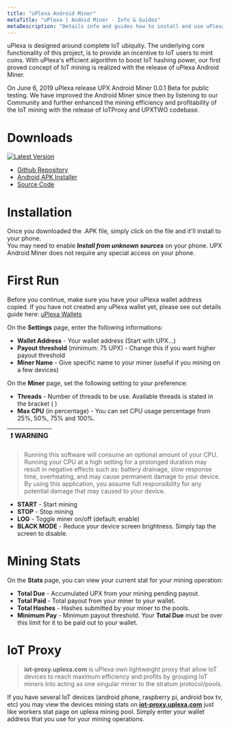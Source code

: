 ```yaml
---
title: "uPlexa Android Miner"
metaTitle: "uPlexa | Andoid Miner - Info & Guides"
metaDescription: "Details info and guides how to install and use uPlexa Android Miner"
---
```

uPlexa is designed around complete IoT ubiquity. The underlying core functionality of this project, is to provide an incentive to IoT users to mint coins. With uPlexa's efficient algorithm to boost IoT hashing power, our first proved concept of IoT mining is realized with the release of uPlexa Android Miner.  

On June 6, 2019 uPlexa release UPX Android Miner 0.0.1 Beta for public testing. We have improved the Android Miner since then by listening to our Community and further enhanced the mining efficiency and profitability of the IoT mining with the release of IoTProxy and UPXTWO codebase.

# Downloads

[![Latest Version](https://img.shields.io/static/v1?label=upx-android-miner&message=v0.3.1&color=success)](https://github.com/uPlexa/upx-android-miner/releases/tag/v0.3.1)

- [Github Repository](https://github.com/uPlexa/upx-android-miner/releases)
- [Android APK Installer](https://github.com/uPlexa/upx-android-miner/releases/download/v0.3.1/upx-android-miner-v3.1.apk)
- [Source Code](https://github.com/uPlexa/upx-android-miner/archive/v0.3.1.zip)

# Installation

Once you downloaded the .APK file, simply click on the file and it'll install to your phone.  
You may need to enable **_Install from unknown sources_** on your phone. UPX Android Miner does not require any special access on your phone.

# First Run

Before you continue, make sure you have your uPlexa wallet address copied. If you have not created any uPlexa wallet yet, please see out details guide here: [uPlexa Wallets](/uplexa_wallet/)

On the **Settings** page, enter the following informations:
- **Wallet Address** - Your wallet address (Start with UPX...)
- **Payout threshold** (minimum: 75 UPX) - Change this if you want higher payout threshold
- **Miner Name** - Give specific name to your miner (useful if you mining on a few devices)

On the **Miner** page, set the following setting to your preference:
- **Threads** - Number of threads to be use. Available threads is stated in the bracket ( )
- **Max CPU** (in percentage) -  You can set CPU usage percentage from 25%, 50%, 75% and 100%.

| ❗ WARNING  |
|-------------|
> Running this software will consume an optional amount of your CPU. Running your CPU at a high setting for a prolonged duration may result in negative effects such as: battery drainage, slow response time, overheating, and may cause permanent damage to your device. By using this application, you assume full responsibility for any potential damage that may caused to your device.


- **START** - Start mining
- **STOP** - Stop mining
- **LOG** - Toggle miner on/off (default: enable)
- **BLACK MODE** - Reduce your device screen brightness. Simply tap the screen to disable.

# Mining Stats

On the **Stats** page, you can view your current stat for your mining operation:
- **Total Due** - Accumulated UPX from your mining pending payout.
- **Total Paid** - Total payout from your miner to your wallet.
- **Total Hashes** - Hashes submitted by your miner to the pools.
- **Minimum Pay** - Minimum payout threshold. Your **Total Due** must be over this limit for it to be paid out to your wallet.

# IoT Proxy
> **iot-proxy.uplexa.com** is uPlexa own lightweight proxy that allow IoT devices to reach maximum efficiency and profits by grouping IoT miners into acting as one singular miner to the stratum protocol/pools.

If you have several IoT devices (android phone, raspberry pi, android box tv, etc) you may view the devices mining stats on [**iot-proxy.uplexa.com**](https://iot-proxy.uplexa.com) just like workers stat page on uplexa mining pool. Simply enter your wallet address that you use for your mining operations.